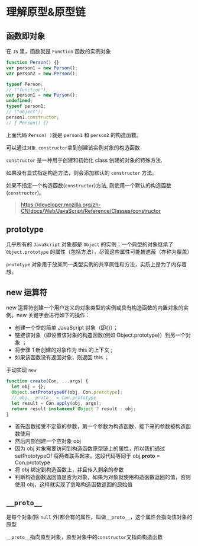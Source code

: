 # 理解原型&原型链

## 函数即对象

在 `JS` 里，函数就是 `Function` 函数的实例对象

```js
function Person() {}
var person1 = new Person();
var person2 = new Person();

typeof Person;
// ("function");
var person1 = new Person();
undefined;
typeof person1;
// ("object");
person1.constructor;
// ƒ Person() {}
```

上面代码 `Person( )`就是 `person1` 和 `person2` 的构造函数。

可以通过`对象.constructor`拿到创建该实例对象的构造函数

`constructor` 是一种用于创建和初始化 class 创建的对象的特殊方法.

如果没有显式指定构造方法，则会添加默认的 `constructor` 方法。

如果不指定一个构造函数(`constructor`)方法, 则使用一个默认的构造函数(`constructor`)。

> <https://developer.mozilla.org/zh-CN/docs/Web/JavaScript/Reference/Classes/constructor>

## prototype

几乎所有的 `JavaScript` 对象都是 `Object` 的实例；一个典型的对象继承了 `Object.prototype` 的属性（包括方法），尽管这些属性可能被遮蔽（亦称为覆盖）

`prototype` 对象用于放某同一类型实例的共享属性和方法，实质上是为了内存着想。

## new 运算符

new 运算符创建一个用户定义的对象类型的实例或具有构造函数的内置对象的实例。new 关键字会进行如下的操作：

- 创建一个空的简单 JavaScript 对象（即{}）；
- 链接该对象（即设置该对象的构造函数(例如 Object.prototype)）到另一个对象 ；
- 将步骤 1 新创建的对象作为 this 的上下文 ;
- 如果该函数没有返回对象，则返回 this ；

手动实现 `new`

```js
function create(Con, ...args) {
  let obj = {};
  Object.setPrototypeOf(obj, Con.prototype);
  // obj.__proto__ = Con.prototype
  let result = Con.apply(obj, args);
  return result instanceof Object ? result : obj;
}
```

- 首先函数接受不定量的参数，第一个参数为构造函数，接下来的参数被构造函数使用
- 然后内部创建一个空对象 obj
- 因为 obj 对象需要访问到构造函数原型链上的属性，所以我们通过 setPrototypeOf 将两者联系起来。这段代码等同于 obj.**proto** = Con.prototype
- 将 obj 绑定到构造函数上，并且传入剩余的参数
- 判断构造函数返回值是否为对象，如果为对象就使用构造函数返回的值，否则使用 obj，这样就实现了忽略构造函数返回的原始值

## `__proto__`

是每个对象(除 `null` 外)都会有的属性，叫做`__proto__`，这个属性会指向该对象的原型

`__proto__`指向原型对象，原型对象中的`constructor`又指向构造函数
